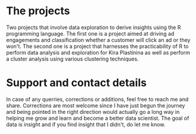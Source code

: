 # The projects
Two projects that involve data exploration to derive insights using the R programming language. The first one is a project aimed at driving ad engagements and classification whether a customer will click an ad or they won't. The second one is a project that harnesses the practicability of R to perform data analysis and exploration for Kira Plastinina as well as perform a cluster analysis using various clustering techniques.

# Support and contact details
In case of any querries, corrections or additions, feel free to reach me and share. Corrections are most welcome since I have just begun the journey and being pointed in the right direction would actually go a long way in helping me grow and learn and become a better data scientist. The goal of data is insight and if you find insight that I didn't, do let me know.
